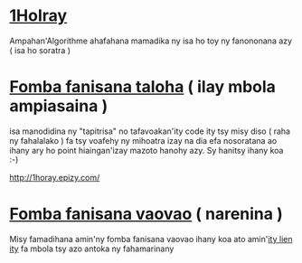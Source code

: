 # [1HoIray](http://1horay.epizy.com/)
Ampahan'Algorithme ahafahana mamadika ny isa ho toy ny fanononana azy ( isa ho soratra )

# [Fomba fanisana taloha](http://1horay.epizy.com/) ( ilay mbola ampiasaina )
isa manodidina ny "tapitrisa" no tafavoakan'ity code ity tsy misy diso ( raha ny fahalalako ) fa tsy voafehy ny mihoatra izay na dia efa nosoratana ao ihany ary ho point hiaingan'izay mazoto hanohy azy. Sy hanitsy ihany koa :-)

http://1horay.epizy.com/

# [Fomba fanisana vaovao](http://1horay.epizy.com/?fanisana_vaovao=1) ( narenina )
Misy famadihana amin'ny fomba fanisana vaovao ihany koa ato amin'[ity lien ity](http://1horay.epizy.com/?fanisana_vaovao=1) fa mbola tsy azo antoka ny fahamarinany
